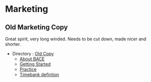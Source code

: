 # Marketing

## Old Marketing Copy

Great spirit, very long winded. Needs to be cut down, made nicer and shorter.

* Directory : [Old Copy](old_copy/)
	* [About BACE](old_copy/About.md)
	* [Getting Started](old_copy/gettingStarted.md)
	* [Practice](old_copy/Practice.md)
	* [Timebank defintion](old_copy/TimebankDefinition.md)
	 